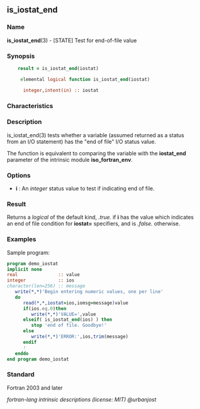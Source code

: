 ## is_iostat_end

### **Name**

**is_iostat_end**(3) - \[STATE\] Test for end-of-file value

### **Synopsis**
```fortran
    result = is_iostat_end(iostat)
```
```fortran
     elemental logical function is_iostat_end(iostat)

      integer,intent(in) :: iostat
```
### **Characteristics**

### **Description**

is_iostat_end(3) tests whether a variable (assumed returned as a status
from an I/O statement) has the "end of file" I/O status value.

The function is equivalent to comparing the variable with the
**iostat_end** parameter of the intrinsic module **iso_fortran_env**.

### **Options**

- **i**
  : An _integer_ status value to test if indicating end of file.

### **Result**

Returns a _logical_ of the default kind, _.true._ if **i** has the value
which indicates an end of file condition for **iostat=** specifiers, and is
_.false._ otherwise.

### **Examples**

Sample program:

```fortran
program demo_iostat
implicit none
real               :: value
integer            :: ios
character(len=256) :: message
   write(*,*)'Begin entering numeric values, one per line'
   do
      read(*,*,iostat=ios,iomsg=message)value
      if(ios.eq.0)then
         write(*,*)'VALUE=',value
      elseif( is_iostat_end(ios) ) then
         stop 'end of file. Goodbye!'
      else
         write(*,*)'ERROR:',ios,trim(message)
      endif
      !
   enddo
end program demo_iostat
```

### **Standard**

Fortran 2003 and later

 _fortran-lang intrinsic descriptions (license: MIT) \@urbanjost_
